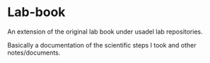 # Lab-book

An extension of the original lab book under usadel lab repositories.

Basically a documentation of the scientific steps I took and other notes/documents.
